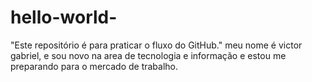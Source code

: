 # hello-world-
"Este repositório é para praticar o fluxo do GitHub."
meu nome é victor gabriel, e sou novo na area de tecnologia e informação e estou me preparando para o mercado de trabalho.

